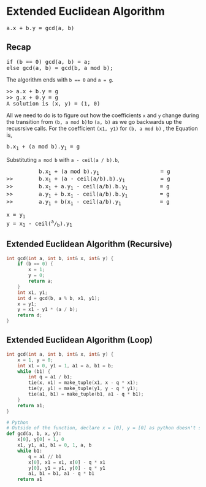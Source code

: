 # Extended Euclidean Algorithm
<pre>a.x + b.y = gcd(a, b)</pre>

## Recap
<pre>
if (b == 0) gcd(a, b) = a;
else gcd(a, b) = gcd(b, a mod b);
</pre>
The algorithm ends with `b == 0` and `a = g`. <br>
<pre>
>> a.x + b.y = g
>> g.x + 0.y = g
A solution is (x, y) = (1, 0)
</pre>
All we need to do is to figure out how the coefficients `x` and `y` change during the transition from `(b, a mod b)` to `(a, b)` as we go backwards up the recusrsive calls.
For the coefficient `(x1, y1)` for `(b, a mod b)` , the Equation is, 
<pre>b.x<sub>1</sub> + (a mod b).y<sub>1</sub> = g</pre>
Substituting `a mod b` with `a - ceil(a / b).b`,

<pre>
          b.x<sub>1</sub> + (a mod b).y<sub>1</sub>                   = g          
>>        b.x<sub>1</sub> + (a - ceil(a/b).b).y<sub>1</sub>           = g          
>>        b.x<sub>1</sub> + a.y<sub>1</sub> - ceil(a/b).b.y<sub>1</sub>          = g
>>        a.y<sub>1</sub> + b.x<sub>1</sub> - ceil(a/b).b.y<sub>1</sub>          = g
>>        a.y<sub>1</sub> + b(x<sub>1</sub> - ceil(a/b).y<sub>1</sub>            = g
</pre>
<pre>
x = y<sub>1</sub>
y = x<sub>1</sub> - ceil(<sup>a</sup>/<sub>b</sub>).y<sub>1</sub>
</pre>
## Extended Euclidean Algorithm (Recursive)
```c++
int gcd(int a, int b, int& x, int& y) {
    if (b == 0) {
        x = 1;
        y = 0;
        return a;
    }
    int x1, y1;
    int d = gcd(b, a % b, x1, y1);
    x = y1;
    y = x1 - y1 * (a / b);
    return d;
}
```
## Extended Euclidean Algorithm (Loop)
```c++
int gcd(int a, int b, int& x, int& y) {
    x = 1, y = 0;
    int x1 = 0, y1 = 1, a1 = a, b1 = b;
    while (b1) {
        int q = a1 / b1;
        tie(x, x1) = make_tuple(x1, x - q * x1);
        tie(y, y1) = make_tuple(y1, y - q * y1);
        tie(a1, b1) = make_tuple(b1, a1 - q * b1);
    }
    return a1;
}
```
```python
# Python
# Outside of the function, declare x = [0], y = [0] as python doesn't support pass-by-refference
def gcd(a, b, x, y):
    x[0], y[0] = 1, 0
    x1, y1, a1, b1 = 0, 1, a, b
    while b1:
        q = a1 // b1
        x[0], x1 = x1, x[0] - q * x1
        y[0], y1 = y1, y[0] - q * y1
        a1, b1 = b1, a1 - q * b1
    return a1
```
